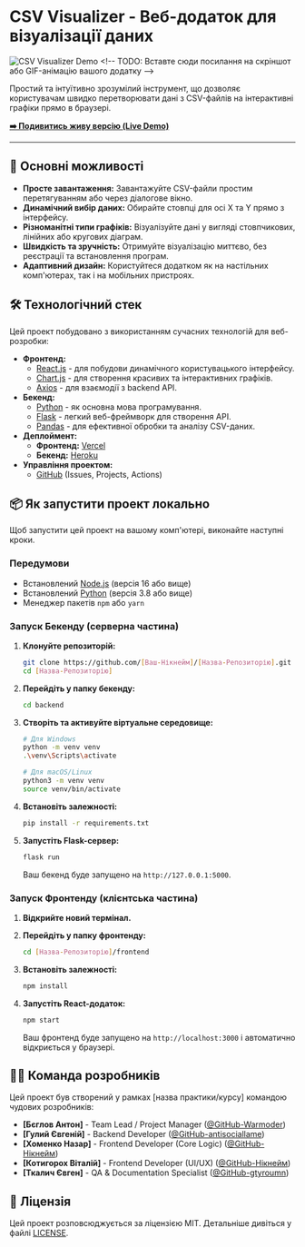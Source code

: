# CSV Visualizer - Веб-додаток для візуалізації даних

![CSV Visualizer Demo]([https://user-images.githubusercontent.com/...](https://csv-visualizer-app2.vercel.app/)) <!-- TODO: Вставте сюди посилання на скріншот або GIF-анімацію вашого додатку -->

Простий та інтуїтивно зрозумілий інструмент, що дозволяє користувачам швидко перетворювати дані з CSV-файлів на інтерактивні графіки прямо в браузері.

**[➡️ Подивитись живу версію (Live Demo)](https://csv-visualizer-app2.vercel.app/)** <!-- TODO: Вставте сюди посилання на ваш задеплоєний сайт на Vercel/Netlify -->

---

## 🚀 Основні можливості

*   **Просте завантаження:** Завантажуйте CSV-файли простим перетягуванням або через діалогове вікно.
*   **Динамічний вибір даних:** Обирайте стовпці для осі X та Y прямо з інтерфейсу.
*   **Різноманітні типи графіків:** Візуалізуйте дані у вигляді стовпчикових, лінійних або кругових діаграм.
*   **Швидкість та зручність:** Отримуйте візуалізацію миттєво, без реєстрації та встановлення програм.
*   **Адаптивний дизайн:** Користуйтеся додатком як на настільних комп'ютерах, так і на мобільних пристроях.

## 🛠️ Технологічний стек

Цей проект побудовано з використанням сучасних технологій для веб-розробки:

*   **Фронтенд:**
    *   [React.js](https://reactjs.org/) - для побудови динамічного користувацького інтерфейсу.
    *   [Chart.js](https://www.chartjs.org/) - для створення красивих та інтерактивних графіків.
    *   [Axios](https://axios-http.com/) - для взаємодії з backend API.
*   **Бекенд:**
    *   [Python](https://www.python.org/) - як основна мова програмування.
    *   [Flask](https://flask.palletsprojects.com/) - легкий веб-фреймворк для створення API.
    *   [Pandas](https://pandas.pydata.org/) - для ефективної обробки та аналізу CSV-даних.
*   **Деплоймент:**
    *   **Фронтенд:** [Vercel](https://vercel.com/) <!-- або Netlify -->
    *   **Бекенд:** [Heroku](https://www.heroku.com/) <!-- або Railway, Render -->
*   **Управління проектом:**
    *   [GitHub](https://github.com/) (Issues, Projects, Actions)

## 📦 Як запустити проект локально

Щоб запустити цей проект на вашому комп'ютері, виконайте наступні кроки.

### Передумови

*   Встановлений [Node.js](https://nodejs.org/) (версія 16 або вище)
*   Встановлений [Python](https://www.python.org/) (версія 3.8 або вище)
*   Менеджер пакетів `npm` або `yarn`

### Запуск Бекенду (серверна частина)

1.  **Клонуйте репозиторій:**
    ```bash
    git clone https://github.com/[Ваш-Нікнейм]/[Назва-Репозиторію].git
    cd [Назва-Репозиторію]
    ```

2.  **Перейдіть у папку бекенду:**
    ```bash
    cd backend
    ```

3.  **Створіть та активуйте віртуальне середовище:**
    ```bash
    # Для Windows
    python -m venv venv
    .\venv\Scripts\activate

    # Для macOS/Linux
    python3 -m venv venv
    source venv/bin/activate
    ```

4.  **Встановіть залежності:**
    ```bash
    pip install -r requirements.txt
    ```

5.  **Запустіть Flask-сервер:**
    ```bash
    flask run
    ```
    Ваш бекенд буде запущено на `http://127.0.0.1:5000`.

### Запуск Фронтенду (клієнтська частина)

1.  **Відкрийте новий термінал.**

2.  **Перейдіть у папку фронтенду:**
    ```bash
    cd [Назва-Репозиторію]/frontend
    ```

3.  **Встановіть залежності:**
    ```bash
    npm install
    ```

4.  **Запустіть React-додаток:**
    ```bash
    npm start
    ```
    Ваш фронтенд буде запущено на `http://localhost:3000` і автоматично відкриється у браузері.

## 🧑‍💻 Команда розробників

Цей проект був створений у рамках [назва практики/курсу] командою чудових розробників:

*   **[Бєглов Антон]** - Team Lead / Project Manager ([@GitHub-Warmoder](https://github.com/Warmoder))
*   **[Гулий Євгеній]** - Backend Developer ([@GitHub-antisociallame]((https://github.com/antisociallame)))
*   **[Хоменко Назар]** - Frontend Developer (Core Logic) ([@GitHub-Нікнейм](https://github.com/GitHub-Нікнейм))
*   **[Котигорох Віталій]** - Frontend Developer (UI/UX) ([@GitHub-Нікнейм](https://github.com/GitHub-Нікнейм))
*   **[Ткалич Євген]** - QA & Documentation Specialist ([@GitHub-gtyroumn]((https://github.com/gtyroumn)))

## 📜 Ліцензія

Цей проект розповсюджується за ліцензією MIT. Детальніше дивіться у файлі [LICENSE](LICENSE).
